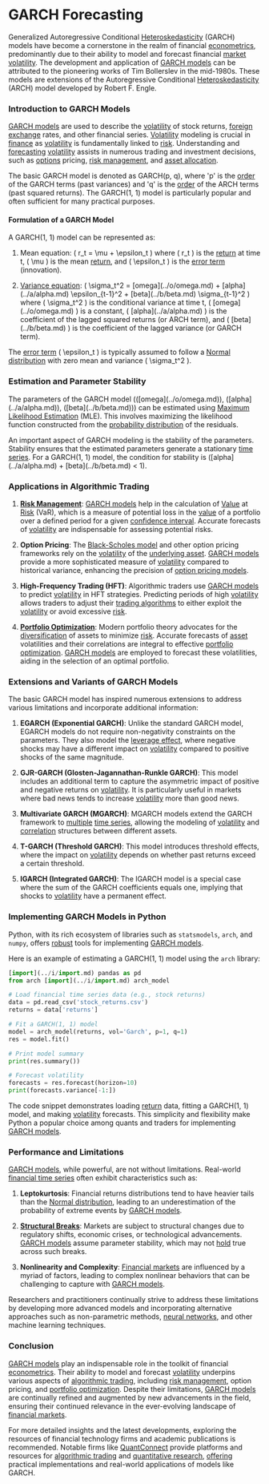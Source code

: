 # GARCH Forecasting

Generalized Autoregressive Conditional [Heteroskedasticity](../h/heteroskedasticity.md) (GARCH) models have become a cornerstone in the realm of financial [econometrics](../e/econometrics_in_trading.md), predominantly due to their ability to model and forecast financial [market](../m/market.md) [volatility](../v/volatility.md). The development and application of [GARCH models](../g/garch_models.md) can be attributed to the pioneering works of Tim Bollerslev in the mid-1980s. These models are extensions of the Autoregressive Conditional [Heteroskedasticity](../h/heteroskedasticity.md) (ARCH) model developed by Robert F. Engle.

### Introduction to GARCH Models

[GARCH models](../g/garch_models.md) are used to describe the [volatility](../v/volatility.md) of stock returns, [foreign exchange](../f/foreign_exchange.md) rates, and other financial series. [Volatility](../v/volatility.md) modeling is crucial in [finance](../f/finance.md) as [volatility](../v/volatility.md) is fundamentally linked to [risk](../r/risk.md). Understanding and [forecasting](../f/forecasting.md) [volatility](../v/volatility.md) assists in numerous trading and investment decisions, such as [options](../o/options.md) pricing, [risk management](../r/risk_management.md), and [asset allocation](../a/asset_allocation.md).

The basic GARCH model is denoted as GARCH(p, q), where 'p' is the [order](../o/order.md) of the GARCH terms (past variances) and 'q' is the [order](../o/order.md) of the ARCH terms (past squared returns). The GARCH(1, 1) model is particularly popular and often sufficient for many practical purposes.

#### Formulation of a GARCH Model

A GARCH(1, 1) model can be represented as:

1. Mean equation:
    \( r_t = \mu + \epsilon_t \)
    where \( r_t \) is the [return](../r/return.md) at time t, \( \mu \) is the mean [return](../r/return.md), and \( \epsilon_t \) is the [error term](../e/error_term.md) (innovation).

2. [Variance equation](../v/variance_equation.md):
    \( \sigma_t^2 = \[omega](../o/omega.md) + \[alpha](../a/alpha.md) \epsilon_{t-1}^2 + \[beta](../b/beta.md) \sigma_{t-1}^2 \)
    where \( \sigma_t^2 \) is the conditional variance at time t, \( \[omega](../o/omega.md) \) is a constant, \( \[alpha](../a/alpha.md) \) is the coefficient of the lagged squared returns (or ARCH term), and \( \[beta](../b/beta.md) \) is the coefficient of the lagged variance (or GARCH term).

The [error term](../e/error_term.md) \( \epsilon_t \) is typically assumed to follow a [Normal distribution](../n/normal_distribution_in_trading.md) with zero mean and variance \( \sigma_t^2 \).

### Estimation and Parameter Stability

The parameters of the GARCH model (\(\[omega](../o/omega.md)\), \(\[alpha](../a/alpha.md)\), \(\[beta](../b/beta.md)\)) can be estimated using [Maximum Likelihood Estimation](../m/maximum_likelihood_estimation.md) (MLE). This involves maximizing the likelihood function constructed from the [probability distribution](../p/probability_distribution.md) of the residuals.

An important aspect of GARCH modeling is the stability of the parameters. Stability ensures that the estimated parameters generate a stationary [time series](../t/time_series.md). For a GARCH(1, 1) model, the condition for stability is \(\[alpha](../a/alpha.md) + \[beta](../b/beta.md) < 1\).

### Applications in Algorithmic Trading

1. **[Risk Management](../r/risk_management.md)**: 
   [GARCH models](../g/garch_models.md) help in the calculation of [Value](../v/value.md) at [Risk](../r/risk.md) (VaR), which is a measure of potential loss in the [value](../v/value.md) of a portfolio over a defined period for a given [confidence interval](../c/confidence_interval.md). Accurate forecasts of [volatility](../v/volatility.md) are indispensable for assessing potential risks.

2. **Option Pricing**:
   The [Black-Scholes model](../b/black-scholes_model.md) and other option pricing frameworks rely on the [volatility](../v/volatility.md) of the [underlying asset](../u/underlying_asset.md). [GARCH models](../g/garch_models.md) provide a more sophisticated measure of [volatility](../v/volatility.md) compared to historical variance, enhancing the precision of [option pricing models](../o/option_pricing_models.md).

3. **High-Frequency Trading (HFT)**:
   Algorithmic traders use [GARCH models](../g/garch_models.md) to predict [volatility](../v/volatility.md) in HFT strategies. Predicting periods of high [volatility](../v/volatility.md) allows traders to adjust their [trading algorithms](../t/trading_algorithms.md) to either exploit the [volatility](../v/volatility.md) or avoid excessive [risk](../r/risk.md).

4. **[Portfolio Optimization](../p/portfolio_optimization.md)**:
   Modern portfolio theory advocates for the [diversification](../d/diversification.md) of assets to minimize [risk](../r/risk.md). Accurate forecasts of [asset](../a/asset.md) volatilities and their correlations are integral to effective [portfolio optimization](../p/portfolio_optimization.md). [GARCH models](../g/garch_models.md) are employed to forecast these volatilities, aiding in the selection of an optimal portfolio.

### Extensions and Variants of GARCH Models

The basic GARCH model has inspired numerous extensions to address various limitations and incorporate additional information:

1. **EGARCH (Exponential GARCH)**:
   Unlike the standard GARCH model, EGARCH models do not require non-negativity constraints on the parameters. They also model the [leverage effect](../l/leverage_effect_in_trading.md), where negative shocks may have a different impact on [volatility](../v/volatility.md) compared to positive shocks of the same magnitude.

2. **GJR-GARCH (Glosten-Jagannathan-Runkle GARCH)**:
   This model includes an additional term to capture the asymmetric impact of positive and negative returns on [volatility](../v/volatility.md). It is particularly useful in markets where bad news tends to increase [volatility](../v/volatility.md) more than good news.

3. **Multivariate GARCH (MGARCH)**:
   MGARCH models extend the GARCH framework to [multiple](../m/multiple.md) [time series](../t/time_series.md), allowing the modeling of [volatility](../v/volatility.md) and [correlation](../c/correlation.md) structures between different assets.

4. **T-GARCH (Threshold GARCH)**:
   This model introduces threshold effects, where the impact on [volatility](../v/volatility.md) depends on whether past returns exceed a certain threshold.

5. **IGARCH (Integrated GARCH)**:
   The IGARCH model is a special case where the sum of the GARCH coefficients equals one, implying that shocks to [volatility](../v/volatility.md) have a permanent effect.

### Implementing GARCH Models in Python

Python, with its rich ecosystem of libraries such as `statsmodels`, `arch`, and `numpy`, offers [robust](../r/robust.md) tools for implementing [GARCH models](../g/garch_models.md).

Here is an example of estimating a GARCH(1, 1) model using the `arch` library:

```python
[import](../i/import.md) pandas as pd
from arch [import](../i/import.md) arch_model

# Load financial time series data (e.g., stock returns)
data = pd.read_csv('stock_returns.csv')
returns = data['returns']

# Fit a GARCH(1, 1) model
model = arch_model(returns, vol='Garch', p=1, q=1)
res = model.fit()

# Print model summary
print(res.summary())

# Forecast volatility
forecasts = res.forecast(horizon=10)
print(forecasts.variance[-1:])
```

The code snippet demonstrates loading [return](../r/return.md) data, fitting a GARCH(1, 1) model, and making [volatility](../v/volatility.md) forecasts. This simplicity and flexibility make Python a popular choice among quants and traders for implementing [GARCH models](../g/garch_models.md).

### Performance and Limitations

[GARCH models](../g/garch_models.md), while powerful, are not without limitations. Real-world [financial time series](../f/financial_time_series.md) often exhibit characteristics such as:

1. **Leptokurtosis**: Financial returns distributions tend to have heavier tails than the [Normal distribution](../n/normal_distribution_in_trading.md), leading to an underestimation of the probability of extreme events by [GARCH models](../g/garch_models.md).

2. **[Structural Breaks](../s/structural_breaks_in_trading.md)**: Markets are subject to structural changes due to regulatory shifts, economic crises, or technological advancements. [GARCH models](../g/garch_models.md) assume parameter stability, which may not [hold](../h/hold.md) true across such breaks.

3. **Nonlinearity and Complexity**: [Financial markets](../f/financial_market.md) are influenced by a myriad of factors, leading to complex nonlinear behaviors that can be challenging to capture with [GARCH models](../g/garch_models.md).

Researchers and practitioners continually strive to address these limitations by developing more advanced models and incorporating alternative approaches such as non-parametric methods, [neural networks](../n/neural_networks_in_trading.md), and other machine learning techniques.

### Conclusion

[GARCH models](../g/garch_models.md) play an indispensable role in the toolkit of financial [econometrics](../e/econometrics_in_trading.md). Their ability to model and forecast [volatility](../v/volatility.md) underpins various aspects of [algorithmic trading](../a/algorithmic_trading.md), including [risk management](../r/risk_management.md), option pricing, and [portfolio optimization](../p/portfolio_optimization.md). Despite their limitations, [GARCH models](../g/garch_models.md) are continually refined and augmented by new advancements in the field, ensuring their continued relevance in the ever-evolving landscape of [financial markets](../f/financial_market.md).

For more detailed insights and the latest developments, exploring the resources of financial technology firms and academic publications is recommended. Notable firms like [QuantConnect](https://www.quantconnect.com/) provide platforms and resources for [algorithmic trading](../a/algorithmic_trading.md) and [quantitative research](../q/quantitative_research.md), [offering](../o/offering.md) practical implementations and real-world applications of models like GARCH.